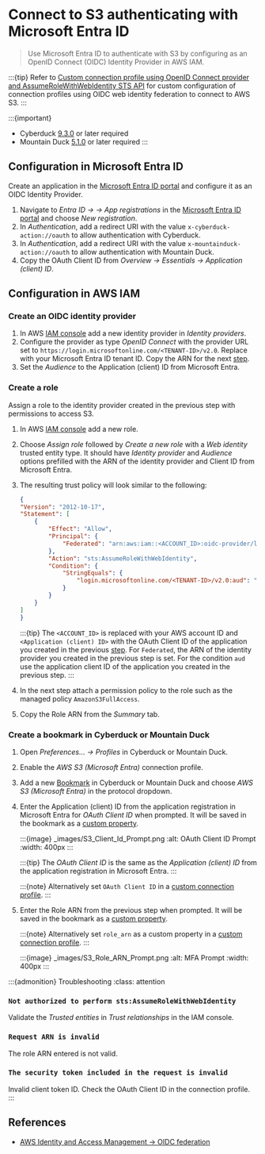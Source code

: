 Connect to S3 authenticating with Microsoft Entra ID
====

> Use Microsoft Entra ID to authenticate with S3 by configuring as an OpenID Connect (OIDC) Identity Provider in AWS IAM.


:::{tip}
Refer to [Custom connection profile using OpenID Connect provider and AssumeRoleWithWebIdentity STS API](../protocols/profiles/aws_oidc.md) for custom configuration of connection profiles using OIDC web identity federation to connect to AWS S3.
:::

:::{important}
* Cyberduck [9.3.0](https://cyberduck.io/changelog/) or later required
* Mountain Duck [5.1.0](https://mountainduck.io/changelog/) or later required
  :::

## Configuration in Microsoft Entra ID

Create an application in the [Microsoft Entra ID portal](https://entra.microsoft.com/) and configure it as an OIDC Identity Provider.

1. Navigate to _Entra ID → → App registrations_ in the [Microsoft Entra ID portal](https://entra.microsoft.com/) and choose _New registration_.
2. In _Authentication_, add a redirect URI with the value `x-cyberduck-action://oauth` to allow authentication with Cyberduck.
3. In _Authentication_, add a redirect URI with the value `x-mountainduck-action://oauth` to allow authentication with Mountain Duck.
4. Copy the OAuth Client ID from _Overview → Essentials → Application (client) ID_.


## Configuration in AWS IAM

### Create an OIDC identity provider
1. In AWS [IAM console](https://console.aws.amazon.com/iam/) add a new identity provider in _Identity providers_.
2. Configure the provider as type _OpenID Connect_ with the provider URL set to `https://login.microsoftonline.com/<TENANT-ID>/v2.0`. Replace <TENANT-ID> with your Microsoft Entra ID tenant ID. Copy the ARN for the next [step](#create-a-role).
3. Set the _Audience_ to the Application (client) ID from Microsoft Entra.

### Create a role

Assign a role to the identity provider created in the previous step with permissions to access S3.

1. In AWS [IAM console](https://console.aws.amazon.com/iam/) add a new role.
2. Choose _Assign role_ followed by _Create a new role_ with a _Web identity_ trusted entity type. It should have _Identity provider_ and _Audience_ options prefilled with the ARN of the identity provider and Client ID from Microsoft Entra.
3. The resulting trust policy will look similar to the following:

    ```json
   {
    "Version": "2012-10-17",
    "Statement": [
        {
            "Effect": "Allow",
            "Principal": {
                "Federated": "arn:aws:iam::<ACCOUNT_ID>:oidc-provider/login.microsoftonline.com/<TENANT-ID>/v2.0"
            },
            "Action": "sts:AssumeRoleWithWebIdentity",
            "Condition": {
                "StringEquals": {
                    "login.microsoftonline.com/<TENANT-ID>/v2.0:aud": "<Application (client) ID>"
                }
            }
        }
    ]
   }
    ```
   
    :::{tip}
    The `<ACCOUNT_ID>` is replaced with your AWS account ID and `<Application (client) ID>` with the OAuth Client ID of the application you created in the previous [step](#configuration-in-microsoft-entra-id). For `Federated`, the ARN of the identity provider you created in the previous step is set. For the condition `aud` use the application client ID of the application you created in the previous step.
    :::

4. In the next step attach a permission policy to the role such as the managed policy `AmazonS3FullAccess`.
5. Copy the Role ARN from the _Summary_ tab.


### Create a bookmark in Cyberduck or Mountain Duck

1. Open _Preferences… → Profiles_ in Cyberduck or Mountain Duck.
2. Enable the *AWS S3 (Microsoft Entra)* connection profile.
3. Add a new [Bookmark](../cyberduck/bookmarks.md) in Cyberduck or Mountain Duck and choose *AWS S3 (Microsoft Entra)* in the protocol dropdown.
4. Enter the Application (client) ID from the application registration in Microsoft Entra for _OAuth Client ID_ when prompted. It will be saved in the bookmark as a [custom property](hidden_properties.md#in-duck-bookmark-files).
    
   :::{image} _images/S3_Client_Id_Prompt.png
   :alt: OAuth Client ID Prompt
   :width: 400px
   :::

   :::{tip}
   The _OAuth Client ID_ is the same as the _Application (client) ID_ from the application registration in Microsoft Entra.
   :::

   :::{note}
   Alternatively set `OAuth Client ID` in a [custom connection profile](../protocols/profiles/aws_oidc.md).
   :::

5. Enter the Role ARN from the previous step when prompted. It will be saved in the bookmark as a [custom property](hidden_properties.md#in-duck-bookmark-files).

   :::{note}
   Alternatively set `role_arn` as a custom property in a [custom connection profile](../protocols/profiles/aws_oidc.md).
   :::

   :::{image} _images/S3_Role_ARN_Prompt.png
   :alt: MFA Prompt
   :width: 400px
   :::

:::{admonition} Troubleshooting
:class: attention
### `Not authorized to perform sts:AssumeRoleWithWebIdentity`
Validate the _Trusted entities_ in _Trust relationships_ in the IAM console.

### `Request ARN is invalid`
The role ARN entered is not valid.

### `The security token included in the request is invalid`
Invalid client token ID. Check the OAuth Client ID in the connection profile.
:::

## References
- [AWS Identity and Access Management → OIDC federation](https://docs.aws.amazon.com/IAM/latest/UserGuide/id_roles_providers_oidc.html)